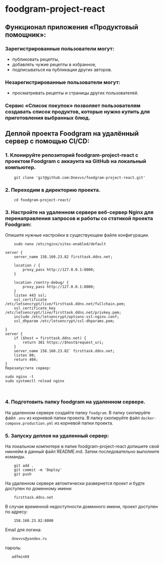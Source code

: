 # foodgram-project-react

## Функционал приложения «Продуктовый помощник»: 
### Зарегистрированные пользователи могут:
* публиковать рецепты, 
* добавлять чужие рецепты в избранное,
* подписываться на публикации других авторов.
### Незарегистрированные пользователи могут:
* просматривать рецепты и страницы других пользователей.
### Cервис «Список покупок» позволяет пользователям создавать список продуктов, которые нужно купить для приготовления выбранных блюд.

## **Деплой проекта Foodgram на удалённый сервер c помощью CI/CD:**
### 1.	Клонируйте репозиторий foodgram-project-react с проектом Foodgram с аккаунта на GitHub на локальный компьютер.

```
    git clone 'git@github.com:Dnevvs/foodgram-project-react.git'
```
### 2. Переходим в директорию проекта.

```
    cd foodgram-project-react/
```
### 3.	Настройте на удаленном сервере веб-сервер Nginx для перенаправления запросов и работы со статикой проекта Foodgram: 
Опишите нужные настройки в существующем файле конфигурации.
```
    sudo nano /etc/nginx/sites-enabled/default 
```
```
server {
    server_name 158.160.23.82 firsttask.ddns.net;

    location / {
        proxy_pass http://127.0.0.1:8000;
    }

    location /sentry-debug/ {
        proxy_pass http://127.0.0.1:8000;
    }
    listen 443 ssl;
    ssl_certificate /etc/letsencrypt/live/firsttask.ddns.net/fullchain.pem;
    ssl_certificate_key /etc/letsencrypt/live/firsttask.ddns.net/privkey.pem;
    include /etc/letsencrypt/options-ssl-nginx.conf;
    ssl_dhparam /etc/letsencrypt/ssl-dhparams.pem;

}
server {
    if ($host = firsttask.ddns.net) {
        return 301 https://$host$request_uri;
    }
    server_name 158.160.23.82` firsttask.ddns.net;
    listen 80;
    return 404;
}
Перезапустите сервер:
```    
    sudo nginx -t
    sudo systemctl reload nginx 
```    ```
### 4. Подготовить папку foodgram на удаленном сервере.
На удаленном сервере создайте папку ```foodgram```.
В папку скопируйте файл ```.env``` из корневой папки проекта.
В папку скопируйте файл ```docker-compose.production.yml``` из корневой папки проекта.
### 5. Запуску деплоя на удаленный сервер:
На локальном компютере в папке foodgram-project-react допишите свой никнейм в данный файл README.md.
Затем последовательно выполните команды.
```
    git add .
    git commit -m 'Deploy'
    git push
```
На удаленном сервере автомтически развернется проект и будте доступен по доменному имени:
```
    firsttask.ddns.net
```
В случае временной недоступности доменного имени, проект доступен по адресу:
```
    158.160.23.82:8000
```
Email для логина:
```
   dnevvs@yandex.ru
```
пароль:
```
   adfmin69 
```